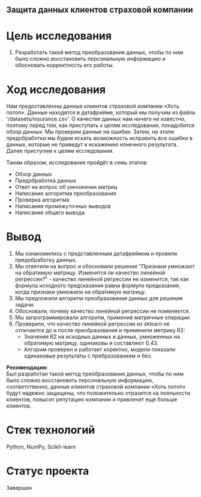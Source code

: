 ## Защита данных клиентов страховой компании

# Цель исследования
1. Разработать такой метод преобразования данных, чтобы по ним было сложно восстановить персональную информацию и обосновать корректность его работы.


# Ход исследования
Нам предоставленны данные клиентов страховой компании «Хоть потоп». Данные находятся в датафрейме, который мы получим из файла '/datasets/insurance.csv'. О качестве данных нам ничего не известно, поэтому перед тем, как приступать к целям исследования, понадобится обзор данных. Мы проверим данные на ошибки. Затем, на этапе предобработки мы будем искать возможность исправить все ошибки в данных, которые не приведут к искажению конечного результата. Далее приступим к целям исследования.<br>


Таким образом, исследование пройдёт в семь этапов:<br>

* Обзор данных <br>
* Предобработка данных <br>
* Ответ на вопрос об умножении матриц <br>
* Написание алгоритма преобразования<br>
* Проверка алгоритма <br>
* Написание промежуточных выводов <br>
* Написание общего вывода


# Вывод
1. Мы ознакомились с представленным датафреймом и провели предобработку данных.
2. Мы ответили на вопрос и обосновали решение "Признаки умножают на обратимую матрицу. Изменится ли качество линейной регрессии?" - качество линейной регрессии не изменится, так как формула исходного предсказания равна формуле предказания, когда признаки умножили на обратимую матрицу.<br>
3. Мы предложили алгоритм преобразования данных для решения задачи.<br>
4. Обосновали, почему качество линейной регрессии не поменяется.
5. Мы запрограммировали алгоритм, применив матричные операции.<br>
6. Проверили, что качество линейной регрессии из sklearn не отличается до и после преобразования и применили метрику R2:
    * Значения R2 на исходных данных и данных, умноженных на обратимую матрицу, одинаковы и составляют 0.43. 
    * Алгорим проверен и работает коректно, модели показали одинаковые результаты с пребразованием и без. <br>
      

**Рекомендации:** <br>
Был разработан такой метод преобразования данных, чтобы по ним было сложно восстановить персональную информацию, соответственно, данные клиентов страховой компании «Хоть потоп» будут надежно защищены, что положительно отразится на лояльности клиентов, повысит репутацию компании и привлечет еще больше клиентов. 


# Стек технологий
Python, NumPy, Scikit-learn

# Статус проекта
Завершен

